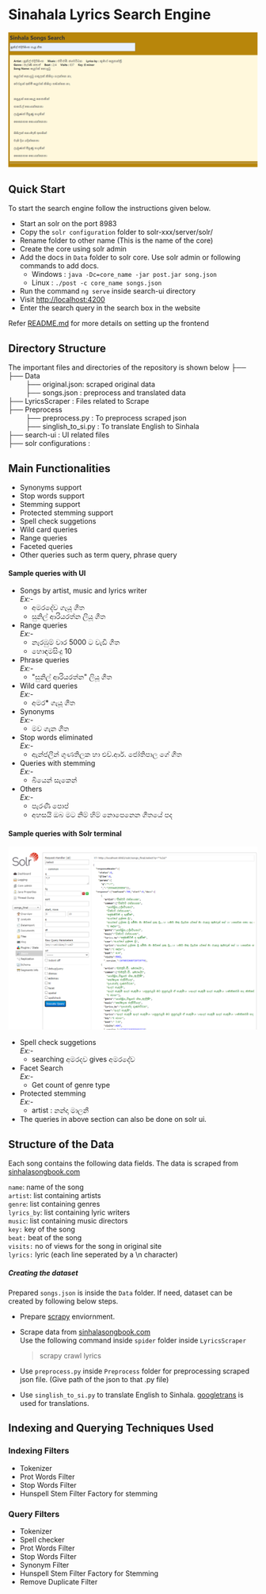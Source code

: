 # Sinahala Lyrics Search Engine

![alt text](ui.png)

## Quick Start
To start the search engine follow the instructions given below.

- Start an solr on the port 8983
- Copy the ```solr configuration``` folder to solr-xxx/server/solr/
- Rename folder to other name (This is the name of the core)
- Create the core using solr admin
- Add the docs in ```Data``` folder to solr core. Use solr admin or following commands to add docs.
    - Windows : ```java -Dc=core_name -jar post.jar song.json```
    - Linux : ```./post -c core_name songs.json```
- Run the command ```ng serve```  inside search-ui directory
- Visit <a href="http://localhost:4200">http://localhost:4200</a>
- Enter the search query in the search box in the website


Refer [README.md](search-ui/README.md) for more details on setting up the frontend

## Directory Structure
The important files and directories of the repository is shown below ├── <br>
├── Data <br>
&nbsp;&nbsp;&nbsp;&nbsp;&nbsp;&nbsp;&nbsp;&nbsp;&nbsp;├── original.json: scraped original data<br>
&nbsp;&nbsp;&nbsp;&nbsp;&nbsp;&nbsp;&nbsp;&nbsp;&nbsp;├── songs.json : preprocess and translated data<br>
├── LyricsScraper : Files related to Scrape<br>
├── Preprocess  <br>
 &nbsp;&nbsp;&nbsp;&nbsp;&nbsp;&nbsp;&nbsp;&nbsp;&nbsp;├── preprocess.py : To preprocess scraped json<br>
 &nbsp;&nbsp;&nbsp;&nbsp;&nbsp;&nbsp;&nbsp;&nbsp;&nbsp;├── singlish_to_si.py : To translate English to Sinhala <br>
├── search-ui : UI related files<br>
├── solr configurations : <br>

## Main Functionalities
- Synonyms support
- Stop words support
- Stemming support
- Protected stemming support
- Spell check suggetions
- Wild card queries
- Range queries
- Faceted queries
- Other queries such as term query, phrase query 

#### Sample queries with UI
- Songs by artist, music and lyrics writer<br>
    *Ex:-*
     - අමරදේව ගැයූ ගීත
     - සුනිල් ආරියරත්න ලියූ ගීත
- Range queries<br>
    *Ex:-* 
    - නැරඹුම් වාර 5000 ට වැඩි ගීත
    - හොඳම​සිංදු 10
- Phrase queries<br>
    *Ex:-*
    - "සුනිල් ආරියරත්න" ලියූ ගීත
- Wild card queries<br>
    *Ex:-*
    - අමර* ගැයූ ගීත
- Synonyms<br>
    *Ex:-*
     - මව ගැන ගීත
- Stop words eliminated<br>
   *Ex:-*
   - ඇන්ජලීන් ගුණතිලක  හා එච්.ආර්. ජෝතිපාල ගේ ගීත
- Queries with stemming<br>
    *Ex:-*
    - බියෙන් සැකෙන්
- Others<br>
    *Ex:-* 
    - පැරණි පොප්
    - අහසයි ඔබ මට නිම් හිම් නොපෙනෙන ගීතයේ පද

#### Sample queries with Solr terminal

![alt text](solr-ui.png)

- Spell check suggetions <br>
    *Ex:-* 
     - searching අමරදව gives අමරදේව
- Facet Search <br>
    *Ex:-*
    - Get count of genre type
- Protected stemming <br>
    *Ex:-*
    - artist : නන්දා මාලනී
- The queries in above section can also be done on solr ui. 

## Structure of the Data

Each song contains the following data fields. The data is scraped from <a href="https://sinhalasongbook.com/">sinhalasongbook.com</a><br>

```name```: name of the song <br>
```artist```: list containing artists <br>
```genre```: list containing genres<br>
```lyrics_by```: list containing lyric writers <br>
```music```: list containing music directors <br>
```key:``` key of the song<br>
```beat:``` beat of the song<br>
```visits:``` no of views for the song in original site<br>
```lyrics:``` lyric (each line seperated by a \n character)<br>

##### Creating the dataset
Prepared ```songs.json``` is inside the ```Data``` folder. If need, dataset can be created by following below steps.

- Prepare <a href="https://docs.scrapy.org/en/latest/">scrapy</a> enviornment.
- Scrape data from <a href="https://sinhalasongbook.com/">sinhalasongbook.com</a><br>
  Use the following command inside ```spider``` folder inside ```LyricsScraper```<br>
  
  >scrapy crawl lyrics

- Use `preprocess.py` inside `Preprocess` folder for preprocessing scraped json file. (Give path of the json to that .py file)
- Use `singlish_to_si.py` to translate English to Sinhala. <a href="https://pypi.org/project/googletrans/">googletrans</a> is used for translations.

## Indexing and Querying Techniques Used

### Indexing Filters
- Tokenizer
- Prot Words Filter
- Stop Words Filter
- Hunspell Stem Filter Factory for stemming


### Query Filters
- Tokenizer
- Spell checker
- Prot Words Filter
- Stop Words Filter
- Synonym Filter
- Hunspell Stem Filter Factory for Stemming
- Remove Duplicate Filter 


